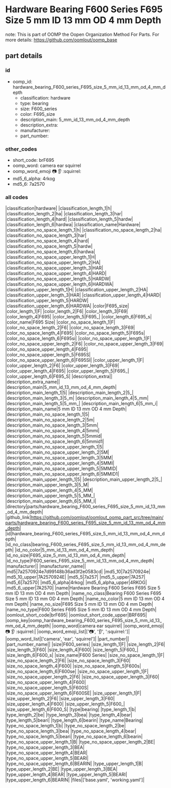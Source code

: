 # Hardware Bearing F600 Series F695 Size 5 mm ID 13 mm OD 4 mm Depth  

note: This is part of OOMP the Oopen Organization Method For Parts. For more details: https://github.com/oomlout/oomp_base

##  part details





### id
* oomp_id: hardware_bearing_F600_series_F695_size_5_mm_id_13_mm_od_4_mm_depth
  * classification: hardware
  * type: bearing
  * size: F600_series
  * color: F695_size
  * description_main: 5_mm_id_13_mm_od_4_mm_depth
  * description_extra: 
  * manufacturer: 
  * part_number: 

### other_codes
* short_code: brF695
* oomp_word: camera ear squirrel
* oomp_word_emoji :camera: :ear: :squirrel:
* md5_6_alpha: 4rkog
* md5_6: 7a2570

### all codes 
|classification|hardware|
|classification_length_1|h|
|classification_length_2|ha|
|classification_length_3|har|
|classification_length_4|hard|
|classification_length_5|hardw|
|classification_length_6|hardwa|
|classification_name|Hardware|
|classification_no_space_length_1|h|
|classification_no_space_length_2|ha|
|classification_no_space_length_3|har|
|classification_no_space_length_4|hard|
|classification_no_space_length_5|hardw|
|classification_no_space_length_6|hardwa|
|classification_no_space_upper_length_1|H|
|classification_no_space_upper_length_2|HA|
|classification_no_space_upper_length_3|HAR|
|classification_no_space_upper_length_4|HARD|
|classification_no_space_upper_length_5|HARDW|
|classification_no_space_upper_length_6|HARDWA|
|classification_upper_length_1|H|
|classification_upper_length_2|HA|
|classification_upper_length_3|HAR|
|classification_upper_length_4|HARD|
|classification_upper_length_5|HARDW|
|classification_upper_length_6|HARDWA|
|color|F695_size|
|color_length_1|F|
|color_length_2|F6|
|color_length_3|F69|
|color_length_4|F695|
|color_length_5|F695_|
|color_length_6|F695_s|
|color_name|F695 Size|
|color_no_space_length_1|F|
|color_no_space_length_2|F6|
|color_no_space_length_3|F69|
|color_no_space_length_4|F695|
|color_no_space_length_5|F695s|
|color_no_space_length_6|F695si|
|color_no_space_upper_length_1|F|
|color_no_space_upper_length_2|F6|
|color_no_space_upper_length_3|F69|
|color_no_space_upper_length_4|F695|
|color_no_space_upper_length_5|F695S|
|color_no_space_upper_length_6|F695SI|
|color_upper_length_1|F|
|color_upper_length_2|F6|
|color_upper_length_3|F69|
|color_upper_length_4|F695|
|color_upper_length_5|F695_|
|color_upper_length_6|F695_S|
|description_extra||
|description_extra_name||
|description_main|5_mm_id_13_mm_od_4_mm_depth|
|description_main_length_1|5|
|description_main_length_2|5_|
|description_main_length_3|5_m|
|description_main_length_4|5_mm|
|description_main_length_5|5_mm_|
|description_main_length_6|5_mm_i|
|description_main_name|5 mm ID 13 mm OD 4 mm Depth|
|description_main_no_space_length_1|5|
|description_main_no_space_length_2|5m|
|description_main_no_space_length_3|5mm|
|description_main_no_space_length_4|5mmi|
|description_main_no_space_length_5|5mmid|
|description_main_no_space_length_6|5mmid1|
|description_main_no_space_upper_length_1|5|
|description_main_no_space_upper_length_2|5M|
|description_main_no_space_upper_length_3|5MM|
|description_main_no_space_upper_length_4|5MMI|
|description_main_no_space_upper_length_5|5MMID|
|description_main_no_space_upper_length_6|5MMID1|
|description_main_upper_length_1|5|
|description_main_upper_length_2|5_|
|description_main_upper_length_3|5_M|
|description_main_upper_length_4|5_MM|
|description_main_upper_length_5|5_MM_|
|description_main_upper_length_6|5_MM_I|
|directory|parts/hardware_bearing_F600_series_F695_size_5_mm_id_13_mm_od_4_mm_depth|
|github_link|https://github.com/oomlout/oomlout_oomp_part_src/tree/main/parts/hardware_bearing_F600_series_F695_size_5_mm_id_13_mm_od_4_mm_depth|
|id|hardware_bearing_F600_series_F695_size_5_mm_id_13_mm_od_4_mm_depth|
|id_no_class|bearing_F600_series_F695_size_5_mm_id_13_mm_od_4_mm_depth|
|id_no_color|5_mm_id_13_mm_od_4_mm_depth|
|id_no_size|F695_size_5_mm_id_13_mm_od_4_mm_depth|
|id_no_type|F600_series_F695_size_5_mm_id_13_mm_od_4_mm_depth|
|manufacturer||
|manufacturer_name||
|md5|7a2570924e7d99148b36ad3f2e0583cd|
|md5_10|7a2570924e|
|md5_10_upper|7A2570924E|
|md5_5|7a257|
|md5_5_upper|7A257|
|md5_6|7a2570|
|md5_6_alpha|4rkog|
|md5_6_alpha_upper|4RKOG|
|md5_6_upper|7A2570|
|name|Hardware Bearing F600 Series F695 Size 5 mm ID 13 mm OD 4 mm Depth|
|name_no_class|Bearing F600 Series F695 Size 5 mm ID 13 mm OD 4 mm Depth|
|name_no_color|5 mm ID 13 mm OD 4 mm Depth|
|name_no_size|F695 Size 5 mm ID 13 mm OD 4 mm Depth|
|name_no_type|F600 Series F695 Size 5 mm ID 13 mm OD 4 mm Depth|
|oomlout_short_code|brF695|
|oomlout_short_code_upper|BRF695|
|oomp_key|oomp_hardware_bearing_F600_series_F695_size_5_mm_id_13_mm_od_4_mm_depth|
|oomp_word|camera ear squirrel|
|oomp_word_emoji|:camera: :ear: :squirrel:|
|oomp_word_emoji_list|[':camera:', ':ear:', ':squirrel:']|
|oomp_word_list|['camera', 'ear', 'squirrel']|
|part_number||
|part_number_name||
|size|F600_series|
|size_length_1|F|
|size_length_2|F6|
|size_length_3|F60|
|size_length_4|F600|
|size_length_5|F600_|
|size_length_6|F600_s|
|size_name|F600 Series|
|size_no_space_length_1|F|
|size_no_space_length_2|F6|
|size_no_space_length_3|F60|
|size_no_space_length_4|F600|
|size_no_space_length_5|F600s|
|size_no_space_length_6|F600se|
|size_no_space_upper_length_1|F|
|size_no_space_upper_length_2|F6|
|size_no_space_upper_length_3|F60|
|size_no_space_upper_length_4|F600|
|size_no_space_upper_length_5|F600S|
|size_no_space_upper_length_6|F600SE|
|size_upper_length_1|F|
|size_upper_length_2|F6|
|size_upper_length_3|F60|
|size_upper_length_4|F600|
|size_upper_length_5|F600_|
|size_upper_length_6|F600_S|
|type|bearing|
|type_length_1|b|
|type_length_2|be|
|type_length_3|bea|
|type_length_4|bear|
|type_length_5|beari|
|type_length_6|bearin|
|type_name|Bearing|
|type_no_space_length_1|b|
|type_no_space_length_2|be|
|type_no_space_length_3|bea|
|type_no_space_length_4|bear|
|type_no_space_length_5|beari|
|type_no_space_length_6|bearin|
|type_no_space_upper_length_1|B|
|type_no_space_upper_length_2|BE|
|type_no_space_upper_length_3|BEA|
|type_no_space_upper_length_4|BEAR|
|type_no_space_upper_length_5|BEARI|
|type_no_space_upper_length_6|BEARIN|
|type_upper_length_1|B|
|type_upper_length_2|BE|
|type_upper_length_3|BEA|
|type_upper_length_4|BEAR|
|type_upper_length_5|BEARI|
|type_upper_length_6|BEARIN|
|files|['base.yaml', 'working.yaml']|
